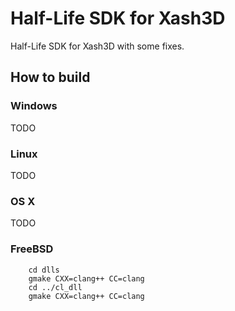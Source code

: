 # Half-Life SDK for Xash3D

Half-Life SDK for Xash3D with some fixes.

## How to build

### Windows

TODO

### Linux

TODO

### OS X

TODO

### FreeBSD

```
    cd dlls
    gmake CXX=clang++ CC=clang
    cd ../cl_dll
    gmake CXX=clang++ CC=clang
```

